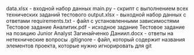 data.xlsx - входной набор данных
main.py - скрипт с выполнением всех технических заданий тестового
output.xlsx - выходной набор данных с ответами
requirements.txt - файл с установленными зависимостями
Тестовое задание Аналитик.pdf - исходное задание
Тестовое задание на позицию Junior Analyst Загинайченко Даниил.docx - ответы на нетехнические вопросы
.gitignore - файл, который содержит названия элементов проекта, которые нужно игнорировать для git
